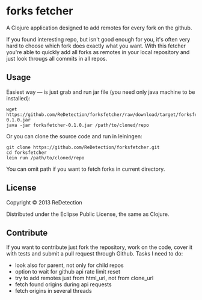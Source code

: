 # forks fetcher

A Clojure application designed to add remotes for every fork on the github.

If you found interesting repo, but isn't good enough for you, it's often very hard to choose which fork does exactly what you want. With this fetcher you're able to quickly add all forks as remotes in your local repository and just look througs all commits in all repos.

## Usage
Easiest way — is just grab and run jar file (you need only java machine to be installed):

```
wget https://github.com/ReDetection/forksfetcher/raw/download/target/forksfetcher-0.1.0.jar
java -jar forksfetcher-0.1.0.jar /path/to/cloned/repo
```

Or you can clone the source code and run in leiningen:

```
git clone https://github.com/ReDetection/forksfetcher.git
cd forksfetcher
lein run /path/to/cloned/repo
```

You can omit path if you want to fetch forks in current directory.

## License

Copyright © 2013 ReDetection

Distributed under the Eclipse Public License, the same as Clojure.

## Contribute

If you want to contribute just fork the repository, work on the code, cover it with tests and submit a pull request through Github. Tasks I need to do:

* look also for parent, not only for child repos
* option to wait for github api rate limit reset
* try to add remotes just from html_url, not from clone_url
* fetch found origins during api requests
* fetch origins in several threads
